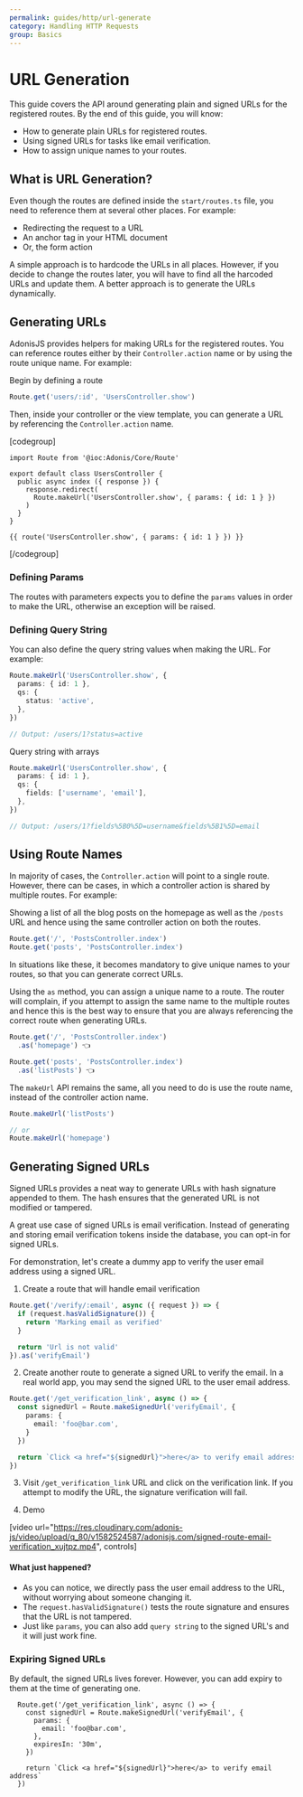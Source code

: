 ```yaml
---
permalink: guides/http/url-generate
category: Handling HTTP Requests
group: Basics
---
```


# URL Generation
This guide covers the API around generating plain and signed URLs for the registered routes. By the end of this guide, you will know:

- How to generate plain URLs for registered routes.
- Using signed URLs for tasks like email verification.
- How to assign unique names to your routes.

## What is URL Generation?
Even though the routes are defined inside the `start/routes.ts` file, you need to reference them at several other places. For example:

- Redirecting the request to a URL
- An anchor tag in your HTML document
- Or, the form action

A simple approach is to hardcode the URLs in all places. However, if you decide to change the routes later, you will have to find all the harcoded URLs and update them. A better approach is to generate the URLs dynamically.

## Generating URLs
AdonisJS provides helpers for making URLs for the registered routes. You can reference routes either by their `Controller.action` name or by using the route unique name. For example:

Begin by defining a route

```ts
Route.get('users/:id', 'UsersController.show')
```

Then, inside your controller or the view template, you can generate a URL by referencing the `Controller.action` name.

[codegroup]
```ts{6}{Inside JavaScript Code}
import Route from '@ioc:Adonis/Core/Route'

export default class UsersController {
  public async index ({ response }) {
    response.redirect(
      Route.makeUrl('UsersController.show', { params: { id: 1 } })
    )
  }
}
```

```edge{}{Inside View Templates}
{{ route('UsersController.show', { params: { id: 1 } }) }}
```
[/codegroup]

### Defining Params
The routes with parameters expects you to define the `params` values in order to make the URL, otherwise an exception will be raised.

### Defining Query String
You can also define the query string values when making the URL. For example:

```ts
Route.makeUrl('UsersController.show', {
  params: { id: 1 },
  qs: {
    status: 'active',
  },
})

// Output: /users/1?status=active
```

Query string with arrays

```ts
Route.makeUrl('UsersController.show', {
  params: { id: 1 },
  qs: {
    fields: ['username', 'email'],
  },
})

// Output: /users/1?fields%5B0%5D=username&fields%5B1%5D=email
```

## Using Route Names
In majority of cases, the `Controller.action` will point to a single route. However, there can be cases, in which a controller action is shared by multiple routes. For example:

Showing a list of all the blog posts on the homepage as well as the `/posts` URL and hence using the same controller action on both the routes.

```ts
Route.get('/', 'PostsController.index')
Route.get('posts', 'PostsController.index')
```

In situations like these, it becomes mandatory to give unique names to your routes, so that you can generate correct URLs.

Using the `as` method, you can assign a unique name to a route. The router will complain, if you attempt to assign the same name to the multiple routes and hence this is the best way to ensure that you are always referencing the correct route when generating URLs.

```ts
Route.get('/', 'PostsController.index')
  .as('homepage') 👈

Route.get('posts', 'PostsController.index')
  .as('listPosts') 👈
```

The `makeUrl` API remains the same, all you need to do is use the route name, instead of the controller action name.

```ts
Route.makeUrl('listPosts')

// or
Route.makeUrl('homepage')
```

## Generating Signed URLs
Signed URLs provides a neat way to generate URLs with hash signature appended to them. The hash ensures that the generated URL is not modified or tampered.

A great use case of signed URLs is email verification. Instead of generating and storing email verification tokens inside the database, you can opt-in for signed URLs. 

For demonstration, let's create a dummy app to verify the user email address using a signed URL.

1. Create a route that will handle email verification
  ```ts
  Route.get('/verify/:email', async ({ request }) => {
    if (request.hasValidSignature()) {
      return 'Marking email as verified'
    }

    return 'Url is not valid'
  }).as('verifyEmail')
  ```

2. Create another route to generate a signed URL to verify the email. In a real world app, you may send the signed URL to the user email address.
  ```ts
  Route.get('/get_verification_link', async () => {
    const signedUrl = Route.makeSignedUrl('verifyEmail', {
      params: {
        email: 'foo@bar.com',
      }
    })

    return `Click <a href="${signedUrl}">here</a> to verify email address`
  })
  ```

3. Visit `/get_verification_link` URL and click on the verification link. If you attempt to modify the URL, the signature verification will fail. 

4. Demo
  
  [video url="https://res.cloudinary.com/adonis-js/video/upload/q_80/v1582524587/adonisjs.com/signed-route-email-verification_xujtpz.mp4", controls]


#### What just happened?

- As you can notice, we directly pass the user email address to the URL, without worrying about someone changing it.
- The `request.hasValidSignature()` tests the route signature and ensures that the URL is not tampered.
- Just like `params`, you can also add `query string` to the signed URL's and it will just work fine.

### Expiring Signed URLs
By default, the signed URLs lives forever. However, you can add expiry to them at the time of generating one.

```ts{6}
  Route.get('/get_verification_link', async () => {
    const signedUrl = Route.makeSignedUrl('verifyEmail', {
      params: {
        email: 'foo@bar.com',
      },
      expiresIn: '30m',
    })

    return `Click <a href="${signedUrl}">here</a> to verify email address`
  })
```
